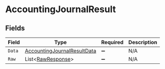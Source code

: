 # AccountingJournalResult


## Fields

| Field                                                                                 | Type                                                                                  | Required                                                                              | Description                                                                           |
| ------------------------------------------------------------------------------------- | ------------------------------------------------------------------------------------- | ------------------------------------------------------------------------------------- | ------------------------------------------------------------------------------------- |
| `Data`                                                                                | [AccountingJournalResultData](../../Models/Components/AccountingJournalResultData.md) | :heavy_minus_sign:                                                                    | N/A                                                                                   |
| `Raw`                                                                                 | List<[RawResponse](../../Models/Components/RawResponse.md)>                           | :heavy_minus_sign:                                                                    | N/A                                                                                   |